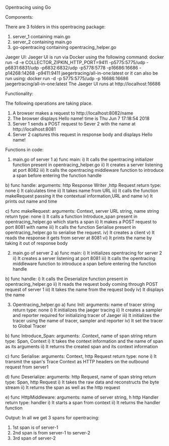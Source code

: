 Opentracing using Go

Components:

There are 3 folders in this opentracing package:
1.	server_1 containing main.go
2.	server_2 containing main.go
3.	go-opentracing containing opentracing_helper.go

Jaeger UI: Jaeger UI is run via Docker using the following command: 
docker run -d -e COLLECTOR_ZIPKIN_HTTP_PORT=9411 -p5775:5775/udp -p6831:6831/udp -p6832:6832/udp -p5778:5778 -p16686:16686 -p14268:14268 -p9411:9411 jaegertracing/all-in-one:latest
or it can also be run using:
 docker run -d -p 5775:5775/udp -p 16686:16686 jaegertracing/all-in-one:latest
The Jaeger UI runs at http://localhost:16686

Functionality:

The following operations are taking place.
1.	A browser makes a request to http://localhost:8082/name
2.	The browser displays Hello name! time is Thu Jun 7 17:18:54 2018
3.	Server 1 sends a POST request to Sever 2 with the name at http://localhost:8081
4.	Server 2 captures this request in response body and displays Hello name!

Functions in code:
1)	main.go of server 1
a) func main:
i)	It calls the opentracing initializer function present in opentracing_helper.go
ii)	It creates a server listening at port 8082
iii)	It calls the opentracing middleware function to introduce a span before entering the function handle

b)	func handle:
arguments: http Response Writer ,http  Request
return type: none
i)	It calculates time
ii)	It takes name from URL
iii)	It calls the function makeRequest passing it the contextual information,URL and name
iv)	It prints out name and time

c)	func makeRequest:
arguments: Context, server URL string, name string
return type: none
i)	It calls a function Introduce_span present in opentracing_helper.go which starts a span
ii)	It makes a POST request to port 8081 with name
iii)	It calls the function Serialise present in opentracing_helper.go to serialise the request.
iv)	It creates a client
v)	It reads the response it gets from server at 8081
vi)	It prints the name by taking it out of response body

2)	main.go of server 2
a)	func main:
i)	It initializes opentracing for server 2
ii)	It creates a server listening at port 8081
iii)	It calls the opentracing middleware function to introduce a span before entering the function handle

b)	func handle:
i)	It calls the Deserialize function present in opentracing_helper.go
ii)	It reads the request body coming through POST request of server 1
iii)	It takes the name from the request body 
iv)	It displays the name

3)	Opentracing_helper.go
a)	func Init:
arguments: name of tracer string
return type: none
i)	It initializes the jaeger tracing
ii)	It creates a sampler and reporter required for initializing tracer of Jaeger
iii)	It initializes the tracer using the name of tracer, sampler and reporter
iv)	It set the tracer to Global Tracer

b)	func Introduce_Span:
arguments: .Context, name of span string
return type: Span, Context
i)	It takes the context information and the name of span as its arguments
ii)	It returns the created span and its context information

c)	func Serialise:
arguments: Context, http Request
return type: none
i)	It transmit the span's Trace Context as HTTP headers on the outbound request from server1

d)	func Deserialize:
arguments: http Request, name of span string
return type: Span, http Request
i)	It takes the raw data and reconstructs the byte stream
ii)	It returns the span as well as the http request

e)	func HttpMiddleware:
arguments: name of server string, h http Handler
return type: handler
i)	It starts a span from context
ii)	It returns the handler function

Output:
In all we get 3 spans for opentracing:
1.	 1st span is of server-1
2.	 2nd span is from server-1 to server-2
3.	 3rd span of server-2

